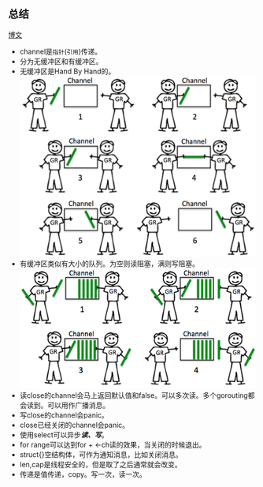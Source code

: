 ## 总结
[博文](https://go101.org/article/channel.html)
* channel是`指针`(`引用`)传递。
* 分为无缓冲区和有缓冲区。
* 无缓冲区是Hand By Hand的。
![unbufferedchannel](images/unbufferedchannel.png)
* 有缓冲区类似有大小的队列。为空则读阻塞，满则写阻塞。
![bufferedchannel](images/bufferedchannel.png)
* 读close的channel会马上返回默认值和false。可以多次读。多个gorouting都会读到。可以用作广播消息。
* 写close的channel会panic。
* close已经关闭的channel会panic。
* 使用select可以异步***读、写***。
* for range可以达到for + <-ch读的效果，当关闭的时候退出。
* struct{}空结构体，可作为通知消息，比如关闭消息。
* len,cap是线程安全的，但是取了之后通常就会改变。
* 传递是值传递，copy。写一次，读一次。